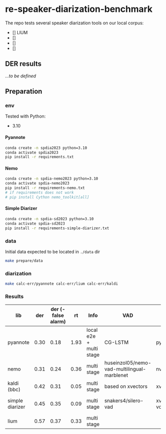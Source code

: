 # re-speaker-diarization-benchmark
The repo tests several speaker diarization tools on our local corpus:
- [] LIUM
- [] 
- []
- []

## DER results

*...to be defined*

## Preparation 

### env

Tested with Python: 
 - 3.10

#### Pyannote
```bash
conda create -n spdia2023 python=3.10
conda activate spdia2023
pip install -r requirements.txt
```

#### Nemo
```bash
conda create -n spdia-nemo2023 python=3.10
conda activate spdia-nemo2023
pip install -r requirements-nemo.txt
# if requirements does not work
# pip install Cython nemo_toolkit[all]
```

#### Simple Diarizer
```bash
conda create -n spdia-sd2023 python=3.10
conda activate spdia-sd2023
pip install -r requirements-simple-diarizer.txt
```

### data

Initial data expected to be located in `./data` dir

```bash
make prepare/data
```

### diarization

```bash
make calc-err/pyannote calc-err/lium calc-err/kaldi
```

### Results

| lib       | der       | der (-false alarm) | rt       | Info | VAD | Embedings/model | Clustering
|-----------|-----------|--------------|-----------|--------| ---| --| -- |
| pyannote  | 0.30 | 0.18| 1.93 | local e2e + multi stage | CG-LSTM | pyannote/speaker-diarization@2.1 | 
| nemo | 0.31 |	0.24 | 0.36 | multi stage | huseinzol05/nemo-vad-multilingual-marblenet  | nvidia/speakerverification_en_titanet_large | Multi-scale Diarizerion Decoder 
| kaldi (bbc)| 0.42	| 0.31 | 0.05 | multi stage | based on xvectors | xvectors
| simple diarizer | 0.45 | 0.35 | 0.09 | multi stage | snakers4/silero-vad | xvectors - speechbrain/spkrec-xvect-voxceleb | Agglomerative Hierarchical Clustering
| lium| 0.57 | 0.37| 0.33 | multi stage |
